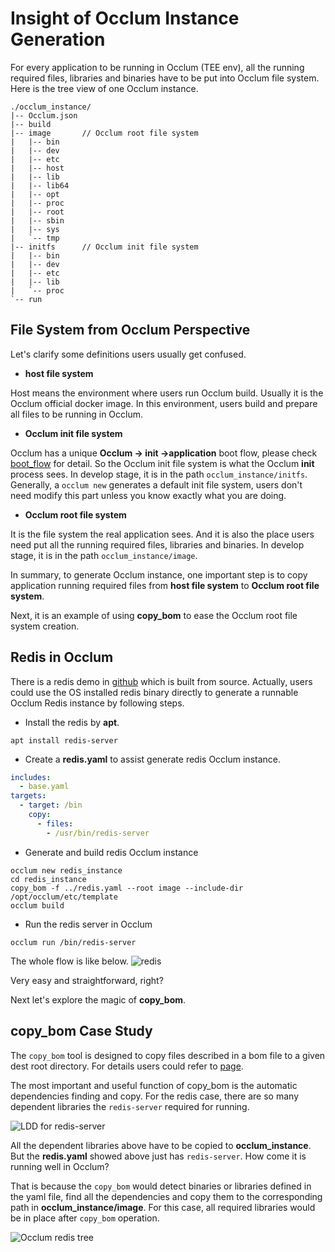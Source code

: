 # Insight of Occlum Instance Generation

For every application to be running in Occlum (TEE env), all the running required files, libraries and binaries have to be put into Occlum file system. Here is the tree view of one Occlum instance.
```
./occlum_instance/
|-- Occlum.json
|-- build
|-- image       // Occlum root file system
|   |-- bin
|   |-- dev
|   |-- etc
|   |-- host
|   |-- lib
|   |-- lib64
|   |-- opt
|   |-- proc
|   |-- root
|   |-- sbin
|   |-- sys
|   `-- tmp
|-- initfs      // Occlum init file system
|   |-- bin
|   |-- dev
|   |-- etc
|   |-- lib
|   `-- proc
`-- run
```

## File System from Occlum Perspective

Let's clarify some definitions users usually get confused.
* **host file system**

Host means the environment where users run Occlum build. Usually it is the Occlum official docker image. In this environment, users build and prepare all files to be running in Occlum.

* **Occlum init file system**

Occlum has a unique **Occlum -> init ->application** boot flow, please check [boot_flow](https://occlum.readthedocs.io/en/latest/boot_flow.html) for detail. So the Occlum init file system is what the Occlum **init** process sees. In develop stage, it is in the path `occlum_instance/initfs`. Generally, a `occlum new` generates a default init file system, users don't need modify this part unless you know exactly what you are doing.

* **Occlum root file system**

It is the file system the real application sees. And it is also the place users need put all the running required files, libraries and binaries. In develop stage, it is in the path `occlum_instance/image`.

In summary, to generate Occlum instance, one important step is to copy application running required files from **host file system** to **Occlum root file system**.

Next, it is an example of using **copy_bom** to ease the Occlum root file system creation.

## Redis in Occlum

There is a redis demo in [github](https://github.com/occlum/occlum/tree/master/demos/redis) which is built from source. Actually, users could use the OS installed redis binary directly to generate a runnable Occlum Redis instance by following steps.

* Install the redis by **apt**.
```
apt install redis-server
```

* Create a **redis.yaml** to assist generate redis Occlum instance.
```redis.yaml
includes:
  - base.yaml
targets:
  - target: /bin
    copy:
      - files:
        - /usr/bin/redis-server
```

* Generate and build redis Occlum instance
```
occlum new redis_instance
cd redis_instance
copy_bom -f ../redis.yaml --root image --include-dir /opt/occlum/etc/template
occlum build
```

*  Run the redis server in Occlum
```
occlum run /bin/redis-server
```

The whole flow is like below.
![redis](../images/redis_build.png)

Very easy and straightforward, right?

Next let's explore the magic of **copy_bom**.

## **copy_bom** Case Study

The `copy_bom` tool is designed to copy files described in a bom file to a given dest root directory. For details users could refer to [page](https://occlum.readthedocs.io/en/latest/tools/copy_bom.html).

The most important and useful function of copy_bom is the automatic dependencies finding and copy. For the redis case, there are so many dependent libraries the `redis-server` required for running.

![LDD for redis-server](../images/redis_dependencies.png)

All the dependent libraries above have to be copied to **occlum_instance**. But the **redis.yaml** showed above just has `redis-server`. How come it is running well in Occlum? 

That is because the `copy_bom` would detect binaries or libraries defined in the yaml file, find all the dependencies and copy them to the corresponding path in **occlum_instance/image**. For this case, all required libraries would be in place after `copy_bom` operation.

![Occlum redis tree](../images/redis_tree.png)
